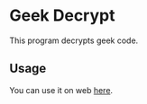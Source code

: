 # Geek Decrypt

This program decrypts geek code.

## Usage
You can use it on web [here](https://youshitsune-geek-decrypt-main-hajl7b.streamlit.app/).

